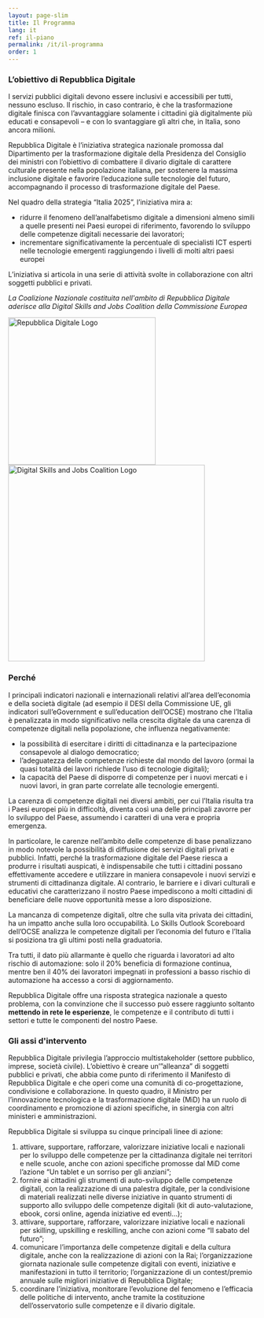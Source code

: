 ```yaml
---
layout: page-slim
title: Il Programma
lang: it
ref: il-piano
permalink: /it/il-programma
order: 1
---
```


### L’obiettivo di Repubblica Digitale

I servizi pubblici digitali devono essere inclusivi e accessibili per tutti, nessuno escluso. Il rischio, in caso contrario, è che la trasformazione digitale finisca con l’avvantaggiare solamente i cittadini già digitalmente più educati e consapevoli – e con lo svantaggiare gli altri che, in Italia, sono ancora milioni.

Repubblica Digitale è l’iniziativa strategica nazionale promossa dal Dipartimento per la trasformazione digitale della Presidenza del Consiglio dei ministri con l’obiettivo di combattere il divario digitale di carattere culturale presente nella popolazione italiana, per sostenere la massima inclusione digitale e favorire l’educazione sulle tecnologie del futuro, accompagnando il processo di trasformazione digitale del Paese.

Nel quadro della strategia “Italia 2025”, l’iniziativa mira a:

- ridurre il fenomeno dell’analfabetismo digitale a dimensioni almeno simili a quelle presenti nei Paesi europei di riferimento, favorendo lo sviluppo delle competenze digitali necessarie dei lavoratori;
- incrementare significativamente la percentuale di specialisti ICT esperti nelle tecnologie emergenti raggiungendo i livelli di molti altri paesi europei

L’iniziativa si articola in una serie di attività svolte in collaborazione con altri soggetti pubblici e privati.

*La Coalizione Nazionale costituita nell'ambito di Repubblica Digitale aderisce alla Digital Skills and Jobs Coalition della Commissione Europea*


<img class="img-fluid" alt="Repubblica Digitale Logo" height="300" width="300" src="{{ site.baseurl }}/assets/images/repubblica-digitale-logo-squared-2x.png">
<img class="img-fluid" alt="Digital Skills and Jobs Coalition Logo" height="400" width="400" src="{{ site.baseurl }}/assets/images/digital-skills-and-jobs-coalition.png">

### Perché

I principali indicatori nazionali e internazionali relativi all’area dell’economia e della società digitale (ad esempio il DESI della Commissione UE, gli indicatori sull’eGovernment e sull’education dell’OCSE) mostrano che l’Italia è penalizzata in modo significativo nella crescita digitale da una carenza di competenze digitali nella popolazione, che influenza negativamente:

- la possibilità di esercitare i diritti di cittadinanza e la partecipazione consapevole al dialogo democratico;
- l’adeguatezza delle competenze richieste dal mondo del lavoro (ormai la quasi totalità dei lavori richiede l’uso di tecnologie digitali);
- la capacità del Paese di disporre di competenze per i nuovi mercati e i nuovi lavori, in gran parte correlate alle tecnologie emergenti.

La carenza di competenze digitali nei diversi ambiti, per cui l’Italia risulta tra i Paesi europei più in difficoltà, diventa così una delle principali zavorre per lo sviluppo del Paese, assumendo i caratteri di una vera e propria emergenza.

In particolare, le carenze nell’ambito delle competenze di base penalizzano in modo notevole la possibilità di diffusione dei servizi digitali privati e pubblici. Infatti, perché la trasformazione digitale del Paese riesca a produrre i risultati auspicati, è indispensabile che tutti i cittadini possano effettivamente accedere e utilizzare in maniera consapevole i nuovi servizi e strumenti di cittadinanza digitale. Al contrario, le barriere e i divari culturali e educativi che caratterizzano il nostro Paese impediscono a molti cittadini di beneficiare delle nuove opportunità messe a loro disposizione.

La mancanza di competenze digitali, oltre che sulla vita privata dei cittadini, ha un impatto anche sulla loro occupabilità. Lo Skills Outlook Scoreboard dell’OCSE analizza le competenze digitali per l’economia del futuro e l’Italia si posiziona tra gli ultimi posti nella graduatoria.

Tra tutti, il dato più allarmante è quello che riguarda i lavoratori ad alto rischio di automazione: solo il 20% beneficia di formazione continua, mentre ben il 40% dei lavoratori impegnati in professioni a basso rischio di automazione ha accesso a corsi di aggiornamento.

Repubblica Digitale offre una risposta strategica nazionale a questo problema, con la convinzione che il successo può essere raggiunto soltanto **mettendo in rete le esperienze**, le competenze e il contributo di tutti i settori e tutte le componenti del nostro Paese.

### Gli assi d'intervento

Repubblica Digitale privilegia l’approccio multistakeholder (settore pubblico, imprese, società civile). L’obiettivo è creare un’”alleanza” di soggetti pubblici e privati, che abbia come punto di riferimento il Manifesto di Repubblica Digitale e che operi come una comunità di co-progettazione, condivisione e collaborazione. In questo quadro, il Ministro per l’innovazione tecnologica e la trasformazione digitale (MiD) ha un ruolo di coordinamento e promozione di azioni specifiche, in sinergia con altri ministeri e amministrazioni.

Repubblica Digitale si sviluppa su cinque principali linee di azione:

1. attivare, supportare, rafforzare, valorizzare iniziative locali e nazionali per lo sviluppo delle competenze per la cittadinanza digitale nei territori e nelle scuole, anche con azioni specifiche promosse dal MiD come l’azione “Un tablet e un sorriso per gli anziani”;
2.  fornire ai cittadini gli strumenti di auto-sviluppo delle competenze digitali, con la realizzazione di una palestra digitale, per la condivisione di materiali realizzati nelle diverse iniziative in quanto strumenti di supporto allo sviluppo delle competenze digitali (kit di auto-valutazione, ebook, corsi online, agenda iniziative ed eventi...);
3. attivare, supportare, rafforzare, valorizzare iniziative locali e nazionali per skilling, upskilling e reskilling, anche con azioni come “Il sabato del futuro”;
4. comunicare l’importanza delle competenze digitali e della cultura digitale, anche con la realizzazione di azioni con la Rai; l’organizzazione giornata nazionale sulle competenze digitali con eventi, iniziative e manifestazioni in tutto il territorio; l’organizzazione di un contest/premio annuale sulle migliori iniziative di Repubblica Digitale;
5. coordinare l’iniziativa, monitorare l’evoluzione del fenomeno e l’efficacia delle politiche di intervento, anche tramite la costituzione dell’osservatorio sulle competenze e il divario digitale.


